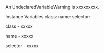 An UndeclaredVariableWarning is xxxxxxxxx.Instance Variables	class:		<Object>	name:		<Object>	selector:		<Object>class	- xxxxxname	- xxxxxselector	- xxxxx